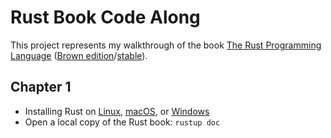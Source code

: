 # Rust Book Code Along

This project represents my walkthrough of the book [The Rust Programming Language](https://rust-book.cs.brown.edu/ch01-01-installation.html) ([Brown edition](https://rust-book.cs.brown.edu/experiment-intro.html)/[stable](https://doc.rust-lang.org/book/ch01-01-installation.html)).

## Chapter 1

- Installing Rust on [Linux](https://rust-book.cs.brown.edu/ch01-01-installation.html#installing-rustup-on-linux-or-macos), [macOS](https://rust-book.cs.brown.edu/ch01-01-installation.html#installing-rustup-on-linux-or-macos), or [Windows](https://rust-book.cs.brown.edu/ch01-01-installation.html#installing-rustup-on-windows)
- Open a local copy of the Rust book: `rustup doc`
